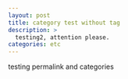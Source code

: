 ```yaml
---
layout: post
title: category test without tag
description: >
  testing2, attention please.
categories: etc
---
```


testing permalink and categories
